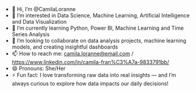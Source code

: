 - 👋 Hi, I’m @CamilaLoranne  
- 👀 I’m interested in Data Science, Machine Learning, Artificial Intelligence and Data Visualization  
- 🌱 I’m currently learning Python, Power BI, Machine Learning and Time Series Analysis  
- 💞️ I’m looking to collaborate on data analysis projects, machine learning models, and creating insightful dashboards  
- 📫 How to reach me: camila.loranne@email.com / https://www.linkedin.com/in/camila-fran%C3%A7a-9833791bb/
- 😄 Pronouns: She/Her  
- ⚡ Fun fact: I love transforming raw data into real insights — and I’m always curious to explore how data impacts our daily decisions!  

<!---
CamilaLoranne/CamilaLoranne is a ✨ special ✨ repository because its `README.md` (this file) appears on your GitHub profile.
You can click the Preview link to take a look at your changes.
--->
